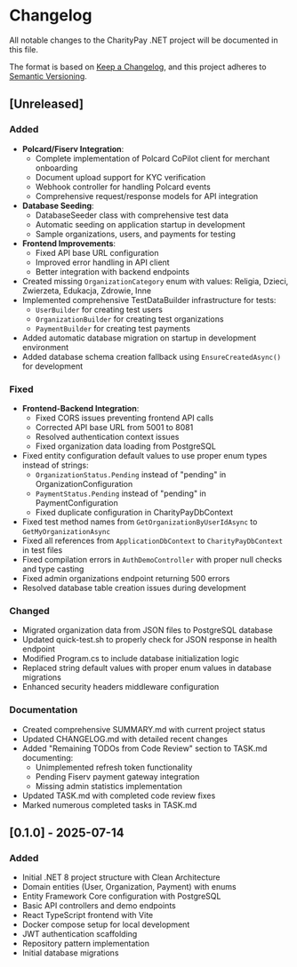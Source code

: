 # Changelog

All notable changes to the CharityPay .NET project will be documented in this file.

The format is based on [Keep a Changelog](https://keepachangelog.com/en/1.0.0/),
and this project adheres to [Semantic Versioning](https://semver.org/spec/v2.0.0.html).

## [Unreleased]

### Added
- **Polcard/Fiserv Integration**:
  - Complete implementation of Polcard CoPilot client for merchant onboarding
  - Document upload support for KYC verification
  - Webhook controller for handling Polcard events
  - Comprehensive request/response models for API integration
- **Database Seeding**:
  - DatabaseSeeder class with comprehensive test data
  - Automatic seeding on application startup in development
  - Sample organizations, users, and payments for testing
- **Frontend Improvements**:
  - Fixed API base URL configuration
  - Improved error handling in API client
  - Better integration with backend endpoints
- Created missing `OrganizationCategory` enum with values: Religia, Dzieci, Zwierzeta, Edukacja, Zdrowie, Inne
- Implemented comprehensive TestDataBuilder infrastructure for tests:
  - `UserBuilder` for creating test users
  - `OrganizationBuilder` for creating test organizations  
  - `PaymentBuilder` for creating test payments
- Added automatic database migration on startup in development environment
- Added database schema creation fallback using `EnsureCreatedAsync()` for development

### Fixed
- **Frontend-Backend Integration**:
  - Fixed CORS issues preventing frontend API calls
  - Corrected API base URL from 5001 to 8081
  - Resolved authentication context issues
  - Fixed organization data loading from PostgreSQL
- Fixed entity configuration default values to use proper enum types instead of strings:
  - `OrganizationStatus.Pending` instead of "pending" in OrganizationConfiguration
  - `PaymentStatus.Pending` instead of "pending" in PaymentConfiguration
  - Fixed duplicate configuration in CharityPayDbContext
- Fixed test method names from `GetOrganizationByUserIdAsync` to `GetMyOrganizationAsync`
- Fixed all references from `ApplicationDbContext` to `CharityPayDbContext` in test files
- Fixed compilation errors in `AuthDemoController` with proper null checks and type casting
- Fixed admin organizations endpoint returning 500 errors
- Resolved database table creation issues during development

### Changed
- Migrated organization data from JSON files to PostgreSQL database
- Updated quick-test.sh to properly check for JSON response in health endpoint
- Modified Program.cs to include database initialization logic
- Replaced string default values with proper enum values in database migrations
- Enhanced security headers middleware configuration

### Documentation
- Created comprehensive SUMMARY.md with current project status
- Updated CHANGELOG.md with detailed recent changes
- Added "Remaining TODOs from Code Review" section to TASK.md documenting:
  - Unimplemented refresh token functionality
  - Pending Fiserv payment gateway integration
  - Missing admin statistics implementation
- Updated TASK.md with completed code review fixes
- Marked numerous completed tasks in TASK.md

## [0.1.0] - 2025-07-14

### Added
- Initial .NET 8 project structure with Clean Architecture
- Domain entities (User, Organization, Payment) with enums
- Entity Framework Core configuration with PostgreSQL
- Basic API controllers and demo endpoints
- React TypeScript frontend with Vite
- Docker compose setup for local development
- JWT authentication scaffolding
- Repository pattern implementation
- Initial database migrations
